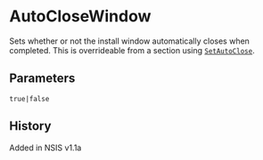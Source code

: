 # AutoCloseWindow

Sets whether or not the install window automatically closes when completed. This is overrideable from a section using [`SetAutoClose`][1].

## Parameters

    true|false

## History

Added in NSIS v1.1a

[1]: SetAutoClose.md
